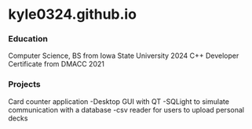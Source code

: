 # kyle0324.github.io

### Education
Computer Science, BS from Iowa State University 2024
C++ Developer Certificate from DMACC 2021

### Projects
Card counter application
-Desktop GUI with QT
-SQLight to simulate communication with a database
-csv reader for users to upload personal decks
